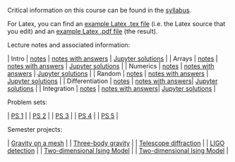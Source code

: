 Critical information on this course can be found in the
[syllabus](pdf/syllabus.pdf). 

For Latex, you can find an [example Latex .tex file](example.tex)
(i.e. the Latex source that you edit) and an
[example Latex .pdf file](pdf/example.pdf) (the result).

Lecture notes and associated information:

| Intro | [notes](pdf/intro.pdf) | [notes with answers](pdf/intro-answers.pdf) | [Jupyter solutions](https://nbviewer.jupyter.org/github/blanton144/computational/blob/master/docs/notebooks/intro.ipynb) | 
| Arrays | [notes](pdf/arrays.pdf) | [notes with answers](pdf/arrays-answers.pdf) | [Jupyter solutions](https://nbviewer.jupyter.org/github/blanton144/computational/blob/master/docs/notebooks/arrays.ipynb) | 
| Numerics | [notes](pdf/numerics.pdf) | [notes with answers](pdf/numerics-answers.pdf) | [Jupyter solutions](https://nbviewer.jupyter.org/github/blanton144/computational/blob/master/docs/notebooks/numerics.ipynb) | 
| Random | [notes](pdf/random.pdf) | [notes with answers](psf/random-answers.pdf) | [Jupyter solutions](https://nbviewer.jupyter.org/github/blanton144/computational/blob/master/docs/notebooks/random.ipynb) | 
| Differentiation | [notes](pdf/differentiation.pdf) | [notes with answers](psf/differentiation-answers.pdf)| [Jupyter solutions](https://nbviewer.jupyter.org/github/blanton144/computational/blob/master/docs/notebooks/differentiation.ipynb) | 
| Integration | [notes](pdf/integration.pdf) | [notes with answers](pdf/integration-answers.pdf)| [Jupyter solutions](https://nbviewer.jupyter.org/github/blanton144/computational/blob/master/docs/notebooks/integration.ipynb) | 

Problem sets: 

| [PS 1](pdf/ps-1.pdf) | 
| [PS 2](pdf/ps-2.pdf) | 
| [PS 3](pdf/ps-3.pdf) | 
| [PS 4](pdf/ps-4.pdf) | 
| [PS 5](pdf/ps-5.pdf) | 

Semester projects:

| [Gravity on a mesh](pdf/project-gravity.pdf) | 
| [Three-body gravity](pdf/project-three-body.pdf) | 
| [Telescope diffraction](pdf/project-telescope.pdf) | 
| [LIGO detection](pdf/project-ligo.pdf) | 
| [Two-dimensional Ising Model](pdf/project-ising.pdf) | 
| [Two-dimensional Ising Model](pdf/project-stellar-structure.pdf) | 
